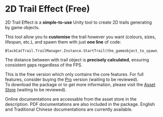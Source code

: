 # 2D Trail Effect (Free)

2D Trail Effect is a **simple-to-use** Unity tool to create 2D trails generating by game objects. 

This tool allow you to **customise** the trail however you want (colours, sizes, lifespan, etc.), and spawn them with just **one line** of code:
```
BlackCatTrail.TrailManager.Instance.StartTrail(the_gameobject_to_spawn_the_trail);
```

The distance between with trail object is **precisely calculated**, ensuring consistent gaps regardless of the FPS.

This is the free version which only contains the core features. For full features, consider buying the [Pro](https://assetstore.unity.com/packages/slug/321931) version (waiting to be reviewed).  
To download the package or to get more information, please visit the [Asset Store](https://assetstore.unity.com/packages/slug/321665) (waiting to be reviewed).  

Online documentations are accessable from the asset store in the description. PDF documentations are also included in the package. English and Traditional Chinese documentations are currently available.
